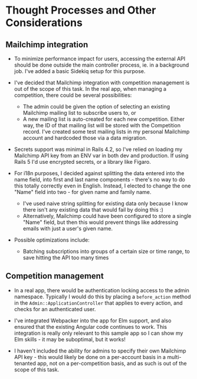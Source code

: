 # Thought Processes and Other Considerations

## Mailchimp integration

* To minimize performance impact for users, accessing the external API should be done outside the main controller process, ie. in a background job. I've added a basic Sidekiq setup for this purpose.

* I've decided that Mailchimp integration with competition management is out of the scope of this task. In the real app, when managing a competition, there could be several possibilities:
  * The admin could be given the option of selecting an existing Mailchimp mailing list to subscribe users to, or
  * A new mailing list is auto-created for each new competition.
Either way, the ID of that mailing list will be stored with the Competition record. I've created some test mailing lists in my personal Mailchimp account and hardcoded those via a data migration.

* Secrets support was minimal in Rails 4.2, so I've relied on loading my Mailchimp API key from an ENV var in both dev and production. If using Rails 5 I'd use encrypted secrets, or a library like Figaro.

* For i18n purposes, I decided against splitting the data entered into the name field, into first and last name components - there's no way to do this totally correctly even in English. Instead, I elected to change the one "Name" field into two - for given name and family name.
  * I've used naive string splitting for existing data only because I know there isn't any existing data that would fail by doing this :)
  * Alternatively, Mailchimp could have been configured to store a single "Name" field, but then this would prevent things like addressing emails with just a user's given name.

* Possible optimizations include:
  * Batching subscriptions into groups of a certain size or time range, to save hitting the API too many times

## Competition management

* In a real app, there would be authentication locking access to the admin namespace. Typically I would do this by placing a `before_action` method in the `Admin::ApplicationController` that applies to every action, and checks for an authenticated user.

* I've integrated Webpacker into the app for Elm support, and also ensured that the existing Angular code continues to work. This integration is really only relevant to this sample app so I can show my Elm skills - it may be suboptimal, but it works!

* I haven't included the ability for admins to specify their own Mailchimp API key - this would likely be done on a per-account basis in a multi-tenanted app, not on a per-competition basis, and as such is out of the scope of this task.
